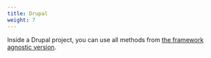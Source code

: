 ```yaml
---
title: Drupal
weight: 7
---
```


Inside a Drupal project, you can use all methods from [the framework agnostic version](/docs/ray/v1/usage/framework-agnostic-php).
